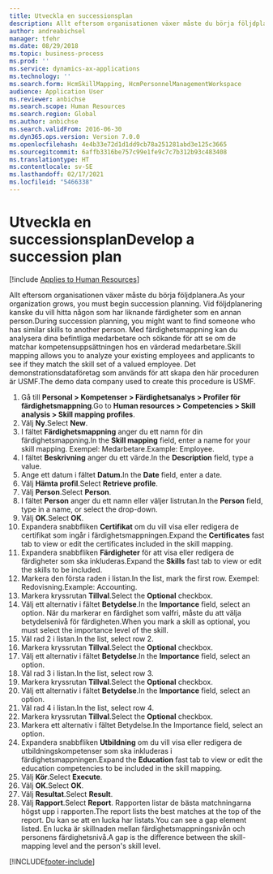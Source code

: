 ```yaml
---
title: Utveckla en successionsplan
description: Allt eftersom organisationen växer måste du börja följdplanera.
author: andreabichsel
manager: tfehr
ms.date: 08/29/2018
ms.topic: business-process
ms.prod: ''
ms.service: dynamics-ax-applications
ms.technology: ''
ms.search.form: HcmSkillMapping, HcmPersonnelManagementWorkspace
audience: Application User
ms.reviewer: anbichse
ms.search.scope: Human Resources
ms.search.region: Global
ms.author: anbichse
ms.search.validFrom: 2016-06-30
ms.dyn365.ops.version: Version 7.0.0
ms.openlocfilehash: 4e4b33e72d1d1dd9cb78a251281abd3e125c3665
ms.sourcegitcommit: 6affb3316be757c99e1fe9c7c7b312b93c483408
ms.translationtype: HT
ms.contentlocale: sv-SE
ms.lasthandoff: 02/17/2021
ms.locfileid: "5466338"
---
```

# <a name="develop-a-succession-plan"></a><span data-ttu-id="aab73-103">Utveckla en successionsplan</span><span class="sxs-lookup"><span data-stu-id="aab73-103">Develop a succession plan</span></span>

[!include [Applies to Human Resources](../includes/applies-to-hr.md)]

<span data-ttu-id="aab73-104">Allt eftersom organisationen växer måste du börja följdplanera.</span><span class="sxs-lookup"><span data-stu-id="aab73-104">As your organization grows, you must begin succession planning.</span></span> <span data-ttu-id="aab73-105">Vid följdplanering kanske du vill hitta någon som har liknande färdigheter som en annan person.</span><span class="sxs-lookup"><span data-stu-id="aab73-105">During succession planning, you might want to find someone who has similar skills to another person.</span></span> <span data-ttu-id="aab73-106">Med färdighetsmappning kan du analysera dina befintliga medarbetare och sökande för att se om de matchar kompetensuppsättningen hos en värderad medarbetare.</span><span class="sxs-lookup"><span data-stu-id="aab73-106">Skill mapping allows you to analyze your existing employees and applicants to see if they match the skill set of a valued employee.</span></span> <span data-ttu-id="aab73-107">Det demonstrationsdataföretag som används för att skapa den här proceduren är USMF.</span><span class="sxs-lookup"><span data-stu-id="aab73-107">The demo data company used to create this procedure is USMF.</span></span>

1. <span data-ttu-id="aab73-108">Gå till **Personal > Kompetenser > Färdighetsanalys > Profiler för färdighetsmappning**.</span><span class="sxs-lookup"><span data-stu-id="aab73-108">Go to **Human resources > Competencies > Skill analysis > Skill mapping profiles**.</span></span>
2. <span data-ttu-id="aab73-109">Välj **Ny**.</span><span class="sxs-lookup"><span data-stu-id="aab73-109">Select **New**.</span></span>
3. <span data-ttu-id="aab73-110">I fältet **Färdighetsmappning** anger du ett namn för din färdighetsmappning.</span><span class="sxs-lookup"><span data-stu-id="aab73-110">In the **Skill mapping** field, enter a name for your skill mapping.</span></span> <span data-ttu-id="aab73-111">Exempel: Medarbetare.</span><span class="sxs-lookup"><span data-stu-id="aab73-111">Example: Employee.</span></span>
4. <span data-ttu-id="aab73-112">I fältet **Beskrivning** anger du ett värde.</span><span class="sxs-lookup"><span data-stu-id="aab73-112">In the **Description** field, type a value.</span></span>
5. <span data-ttu-id="aab73-113">Ange ett datum i fältet **Datum.**</span><span class="sxs-lookup"><span data-stu-id="aab73-113">In the **Date** field, enter a date.</span></span>
6. <span data-ttu-id="aab73-114">Välj **Hämta profil**.</span><span class="sxs-lookup"><span data-stu-id="aab73-114">Select **Retrieve profile**.</span></span>
7. <span data-ttu-id="aab73-115">Välj **Person**.</span><span class="sxs-lookup"><span data-stu-id="aab73-115">Select **Person**.</span></span>
8. <span data-ttu-id="aab73-116">I fältet **Person** anger du ett namn eller väljer listrutan.</span><span class="sxs-lookup"><span data-stu-id="aab73-116">In the **Person** field, type in a name, or select the drop-down.</span></span>
9. <span data-ttu-id="aab73-117">Välj **OK**.</span><span class="sxs-lookup"><span data-stu-id="aab73-117">Select **OK**.</span></span>
10. <span data-ttu-id="aab73-118">Expandera snabbfliken **Certifikat** om du vill visa eller redigera de certifikat som ingår i färdighetsmappningen.</span><span class="sxs-lookup"><span data-stu-id="aab73-118">Expand the **Certificates** fast tab to view or edit the certificates included in the skill mapping.</span></span>
11. <span data-ttu-id="aab73-119">Expandera snabbfliken **Färdigheter** för att visa eller redigera de färdigheter som ska inkluderas.</span><span class="sxs-lookup"><span data-stu-id="aab73-119">Expand the **Skills** fast tab to view or edit the skills to be included.</span></span>
12. <span data-ttu-id="aab73-120">Markera den första raden i listan.</span><span class="sxs-lookup"><span data-stu-id="aab73-120">In the list, mark the first row.</span></span> <span data-ttu-id="aab73-121">Exempel: Redovisning.</span><span class="sxs-lookup"><span data-stu-id="aab73-121">Example:  Accounting.</span></span>
13. <span data-ttu-id="aab73-122">Markera kryssrutan **Tillval**.</span><span class="sxs-lookup"><span data-stu-id="aab73-122">Select the **Optional** checkbox.</span></span>
14. <span data-ttu-id="aab73-123">Välj ett alternativ i fältet **Betydelse**.</span><span class="sxs-lookup"><span data-stu-id="aab73-123">In the **Importance** field, select an option.</span></span> <span data-ttu-id="aab73-124">När du markerar en färdighet som valfri, måste du att välja betydelsenivå för färdigheten.</span><span class="sxs-lookup"><span data-stu-id="aab73-124">When you mark a skill as optional, you must select the importance level of the skill.</span></span>  
15. <span data-ttu-id="aab73-125">Väl rad 2 i listan.</span><span class="sxs-lookup"><span data-stu-id="aab73-125">In the list, select row 2.</span></span>
16. <span data-ttu-id="aab73-126">Markera kryssrutan **Tillval**.</span><span class="sxs-lookup"><span data-stu-id="aab73-126">Select the **Optional** checkbox.</span></span>
17. <span data-ttu-id="aab73-127">Välj ett alternativ i fältet **Betydelse**.</span><span class="sxs-lookup"><span data-stu-id="aab73-127">In the **Importance** field, select an option.</span></span>
18. <span data-ttu-id="aab73-128">Väl rad 3 i listan.</span><span class="sxs-lookup"><span data-stu-id="aab73-128">In the list, select row 3.</span></span>
19. <span data-ttu-id="aab73-129">Markera kryssrutan **Tillval**.</span><span class="sxs-lookup"><span data-stu-id="aab73-129">Select the **Optional** checkbox.</span></span>
20. <span data-ttu-id="aab73-130">Välj ett alternativ i fältet **Betydelse**.</span><span class="sxs-lookup"><span data-stu-id="aab73-130">In the **Importance** field, select an option.</span></span>
21. <span data-ttu-id="aab73-131">Väl rad 4 i listan.</span><span class="sxs-lookup"><span data-stu-id="aab73-131">In the list, select row 4.</span></span>
22. <span data-ttu-id="aab73-132">Markera kryssrutan **Tillval**.</span><span class="sxs-lookup"><span data-stu-id="aab73-132">Select the **Optional** checkbox.</span></span>
23. <span data-ttu-id="aab73-133">Markera ett alternativ i fältet Betydelse.</span><span class="sxs-lookup"><span data-stu-id="aab73-133">In the Importance field, select an option.</span></span>
24. <span data-ttu-id="aab73-134">Expandera snabbfliken **Utbildning** om du vill visa eller redigera de utbildningskompetenser som ska inkluderas i färdighetsmappningen.</span><span class="sxs-lookup"><span data-stu-id="aab73-134">Expand the **Education** fast tab to view or edit the education competencies to be included in the skill mapping.</span></span>
25. <span data-ttu-id="aab73-135">Välj **Kör**.</span><span class="sxs-lookup"><span data-stu-id="aab73-135">Select **Execute**.</span></span>
26. <span data-ttu-id="aab73-136">Välj **OK**.</span><span class="sxs-lookup"><span data-stu-id="aab73-136">Select **OK**.</span></span>
27. <span data-ttu-id="aab73-137">Välj **Resultat**.</span><span class="sxs-lookup"><span data-stu-id="aab73-137">Select **Result**.</span></span>
28. <span data-ttu-id="aab73-138">Välj **Rapport**.</span><span class="sxs-lookup"><span data-stu-id="aab73-138">Select **Report**.</span></span> <span data-ttu-id="aab73-139">Rapporten listar de bästa matchningarna högst upp i rapporten.</span><span class="sxs-lookup"><span data-stu-id="aab73-139">The report lists the best matches at the top of the report.</span></span> <span data-ttu-id="aab73-140">Du kan se att en lucka har listats.</span><span class="sxs-lookup"><span data-stu-id="aab73-140">You can see a gap element listed.</span></span> <span data-ttu-id="aab73-141">En lucka är skillnaden mellan färdighetsmappningsnivån och personens färdighetsnivå.</span><span class="sxs-lookup"><span data-stu-id="aab73-141">A gap is the difference between the skill-mapping level and the person's skill level.</span></span>  



[!INCLUDE[footer-include](../includes/footer-banner.md)]